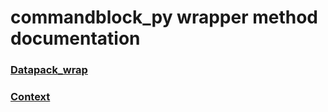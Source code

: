 # commandblock_py wrapper method documentation

### [Datapack_wrap](/documentation/wrapper_method/wrap.md)
### [Context](/documentation/wrapper_method/context.md)
